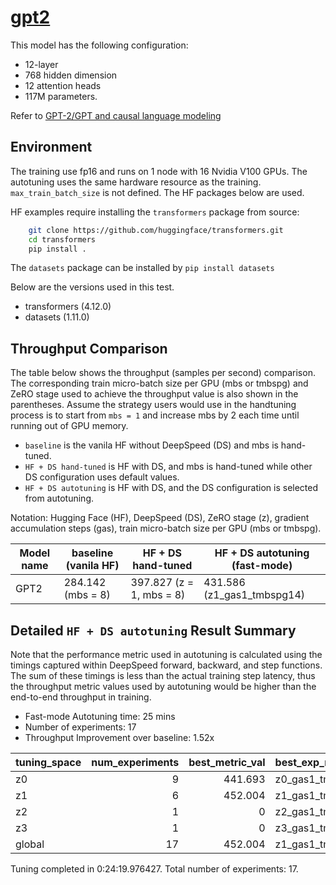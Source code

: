 # [gpt2](https://huggingface.co/gpt2)

This model has the following configuration:

- 12-layer
- 768 hidden dimension
- 12 attention heads
- 117M parameters.

Refer to [GPT-2/GPT and causal language modeling](https://github.com/huggingface/transformers/tree/master/examples/pytorch/language-modeling#gpt-2gpt-and-causal-language-modeling)

## Environment

The training use fp16 and runs on 1 node with 16 Nvidia V100 GPUs. The autotuning uses the same hardware resource as the training. `max_train_batch_size` is not defined.
The HF packages below are used.

HF examples require installing the `transformers` package from source:
```bash
    git clone https://github.com/huggingface/transformers.git
    cd transformers
    pip install .
```
The `datasets` package can be installed by `pip install datasets`

Below are the versions used in this test.

- transformers (4.12.0)
- datasets (1.11.0)
## Throughput Comparison

The table below shows the throughput (samples per second) comparison. The corresponding train micro-batch size per GPU (mbs or tmbspg) and ZeRO stage used to achieve the throughput value is also shown in the parentheses. Assume the strategy users would use in the handtuning process is to start from `mbs = 1` and increase mbs by 2 each time until running out of GPU memory.
 - `baseline` is the vanila HF without DeepSpeed (DS) and mbs is hand-tuned.
 - `HF + DS hand-tuned` is HF with DS, and mbs is hand-tuned while other DS configuration uses default values.
 - `HF + DS autotuning` is HF with DS, and the DS configuration is selected from autotuning.

Notation: Hugging Face (HF), DeepSpeed (DS), ZeRO stage (z), gradient accumulation steps (gas), train micro-batch size per GPU (mbs or tmbspg).

| Model name | baseline (vanila HF) | HF + DS hand-tuned       | HF + DS autotuning (fast-mode) |
| ---------- | -------------------- | ------------------------ | ------------------------------ |
| GPT2       | 284.142 (mbs = 8)    | 397.827 (z = 1, mbs = 8) | 431.586 (z1_gas1_tmbspg14)     |


## Detailed `HF + DS autotuning` Result Summary

Note that the performance metric used in autotuning is calculated using the timings captured within DeepSpeed forward, backward, and step functions. The sum of these timings is less than the actual training step latency, thus the throughput metric values used by autotuning would be higher than the end-to-end throughput in training.

- Fast-mode Autotuning time: 25 mins
- Number of experiments: 17
- Throughput Improvement over baseline: 1.52x

| tuning_space | num_experiments | best_metric_val | best_exp_name    |
| :----------- | --------------: | --------------: | :--------------- |
| z0           |               9 |         441.693 | z0_gas1_tmbspg11 |
| z1           |               6 |         452.004 | z1_gas1_tmbspg15 |
| z2           |               1 |               0 | z2_gas1_tmbspg15 |
| z3           |               1 |               0 | z3_gas1_tmbspg15 |
| global       |              17 |         452.004 | z1_gas1_tmbspg15 |

Tuning completed in 0:24:19.976427. Total number of experiments: 17.
